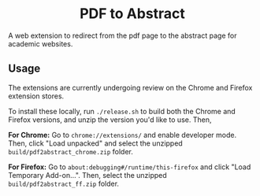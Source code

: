 <div align="center">
<h1>PDF to Abstract</h1>
</div>

A web extension to redirect from the pdf page to the abstract page for academic websites.

## Usage

The extensions are currently undergoing review on the Chrome and Firefox extension stores.

To install these locally, run `./release.sh` to build both the Chrome and
Firefox versions, and unzip the version you'd like to use. Then,

**For Chrome:** Go to `chrome://extensions/` and enable developer mode. Then, click "Load unpacked" and select the unzipped `build/pdf2abstract_chrome.zip` folder.

**For Firefox:** Go to `about:debugging#/runtime/this-firefox` and click "Load Temporary Add-on...". Then, select the unzipped `build/pdf2abstract_ff.zip` folder.
